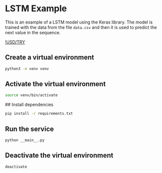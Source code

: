 # LSTM Example

This is an example of a LSTM model using the Keras library. The model is trained with the data from the file `data.csv` and then it is used to predict the next value in the sequence.

[!USD/TRY](usd_try.png)

## Create a virtual environment
```bash
python3 -m venv venv
```

## Activate the virtual environment
```bash
source venv/bin/activate
```

## Install dependencies
```bash
pip install -r requirements.txt
```

## Run the service
```bash
python __main__.py
```

## Deactivate the virtual environment
```bash
deactivate
```